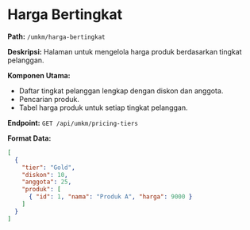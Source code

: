 # Harga Bertingkat

**Path:** `/umkm/harga-bertingkat`

**Deskripsi:** Halaman untuk mengelola harga produk berdasarkan tingkat pelanggan.

**Komponen Utama:**
- Daftar tingkat pelanggan lengkap dengan diskon dan anggota.
- Pencarian produk.
- Tabel harga produk untuk setiap tingkat pelanggan.

**Endpoint:** `GET /api/umkm/pricing-tiers`

**Format Data:**
```json
[
  {
    "tier": "Gold",
    "diskon": 10,
    "anggota": 25,
    "produk": [
      { "id": 1, "nama": "Produk A", "harga": 9000 }
    ]
  }
]
```
